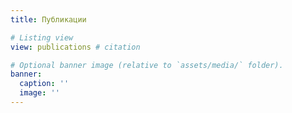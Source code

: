 ```yaml
---
title: Публикации

# Listing view
view: publications # citation

# Optional banner image (relative to `assets/media/` folder).
banner:
  caption: ''
  image: ''
---
```

